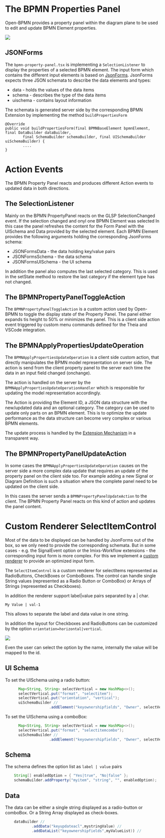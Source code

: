 # The BPMN Properties Panel

Open-BPMN provides a property panel within the diagram plane to be used to edit and update BPMN Element properties.

<img src="../images/property_panel-01.png" />


## JSONForms

The `bpmn-property-panel.tsx` is implementing a `SelectionListener` to display the properties of a selected BPMN element.
The input form which contains the different input elements is based on [JsonForms](https://jsonforms.io/). JsonForms expects three JSON schemata to describe the data elements and types:

 * data - holds the values of the data items
 * schema - describes the type of the data items
 * uischema - contains layout information
 
The schemata is generated server side by the corresponding BPMN Extension by implementing the method `buildPropertiesForm`


	@Override
	public void buildPropertiesForm(final BPMNBaseElement bpmnElement, final DataBuilder dataBuilder,
            final SchemaBuilder schemaBuilder, final UISchemaBuilder uiSchemaBuilder) {
            ....
	}

# Action Events

The BPMN Property Panel reacts and produces different Action events to updated data in both directions.

## The SelectionListener

Mainly on the BPMN PropertyPanel reacts on the GLSP SelectionChanged event. If the selection changed and onyl one BPMN Element was selected In this case the panel refreshes the content for the Form Panel with the UISchema and Data provided by the selected element. Each BPMN Element provides the following arguments holding the corresponding JsonForms schema:

* JSONFormsData - the data holding key/value pairs
* JSONFormsSchema - the data schema
* JSONFormsUISchema - the UI schema

In addition the panel also computes the last selected category. This is used in the setState method to restore the last category if the element type has not changed.

## The BPMNPropertyPanelToggleAction

The `BPMNPropertyPanelToggleAction` is a custom action used by Open-BPMN to toggle the display state of the Property Panel. The panel either expands tis height to 50% or minimizes the panel. This is a client side action event triggered by custom menu commands defined for the Theia and VSCode integration.

## The BPMNApplyPropertiesUpdateOperation

The `BPMNApplyPropertiesUpdateOperation` is a client side custom action, that directly manipulates the BPMN model representation on server side. The action is send from the client property panel to the server each time the data in an input field changed (onchange).

The action is handled on the server by the `BPMNApplyPropertiesUpdateOperationHandler` which is responsible for updating the model representation accordingly.

The Action is providing the Element ID, a JSON data structure with the new/updated data and an optional category. The category can be used to update only parts on an BPMN element. This is to optimize the update performance as the data structure can become very complex or various BPMN elements.

The update process is handled by the [Extension Mechanism](./BPMN_EXTENSIONS.md) in a transparent way. 

## The BPMNPropertyPanelUpdateAction

In some cases the `BPMNApplyPropertiesUpdateOperation` causes on the server side a more complex data update that requires an update of the property panel on the client side too. For example adding a new Signal or Diagram Definition is such a situation where the complete panel need to be updated on the client side.

In this cases the server sends a `BPMNPropertyPanelUpdateAction` to the client. The BPMN Property Panel reacts on this kind of action and updates the panel content.

# Custom Renderer SelectItemControl

Most of the data to be displayed can be handled by JsonForms out of the box, so we only need to provide the corresponding schemata. But in some cases - e.g. the SignalEvent option or the Imixs-Workflow extensions - the corresponding input form is more complex. For this we implement a [custom renderer](https://jsonforms.io/docs/tutorial/custom-renderers) to provide an optimized input form.

The `SelectItemControl` is a custom renderer for selectItems represented as RadioButtons, CheckBoxes or ComboBoxes.
The control can handle single String values (represented as a Radio Button or ComboBox) or Arrays of Strings (represented as Checkboxes).

In addition the renderer support label|value pairs separated by a | char.

`My Value | val-1`

This allows to separate the label and data value in one string.

In addition the layout for Checkboxes and RadioButtons can be customized by the option `orientation=horizontal|vertical`.

<img src="../images/property-panel-selectitem.png" />

Even the user can select the option by the name, internally the value will be mapped to the id. 
## UI Schema
To set the UISchema using  a radio button:

```java
      Map<String, String> selectVertical = new HashMap<>();
      selectVertical.put("format", "selectitem");
      selectVertical.put("orientation", "vertical");
	  uiSchemaBuilder //
                    .addElement("keyownershipfields", "Owner", selectVertical)
```

To set the UISchema using  a comboBox:

```java
      Map<String, String> selectVertical = new HashMap<>();
      selectVertical.put("format", "selectitemcombo");
	  uiSchemaBuilder //
                    .addElement("keyownershipfields", "Owner", selectVertical)
```

## Schema

The schema defines the option list as `label | value` pairs

```java
	String[] enabledOption = { "Yes|true", "No|false" };
	schemaBuilder.addProperty("myitem", "string", "", enabledOption);
```

## Data

The data can be either a single string displayed as a radio-button or comboBox. Or a String Array displayed as check-boxes.

```java
 	dataBuilder //
			.addData("keyupdateacl",mystringValue) //
			.addDataList("keyownershipfields",myValueList)) //
```
